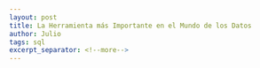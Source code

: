 ```yaml
---
layout: post
title: La Herramienta más Importante en el Mundo de los Datos
author: Julio
tags: sql
excerpt_separator: <!--more-->
---
```

